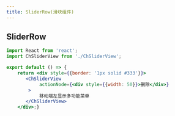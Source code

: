 ```yaml
---
title: SliderRow(滑块组件)
---
```


## SliderRow

```jsx
import React from 'react';
import ChSliderView from './ChSliderView';

export default () => { 
    return <div style={{border: '1px solid #333'}}>
       <ChSliderView
            actionNode={<div style={{width: 50}}>删除</div>}
        >
            移动端左显示多功能菜单
       </ChSliderView>
    </div>;}

```


<!-- More skills for writing demo: https://d.umijs.org/guide/demo-principle -->
